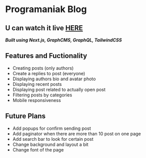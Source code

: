 # Programaniak Blog
## U can watch it live [HERE](https://graphcms-blog-mvze9i85s-marcinparda.vercel.app/)

**_Built using Next.js, GraphCMS, GraphQL, TailwindCSS_**

## Features and Fuctionality

- Creating posts (only authors)
- Create a replies to post (everyone)
- Displaying authors bio and avatar photo
- Displaying recent posts
- Displaying post related to actually open post
- Filtering posts by categories
- Mobile responsiveness

## Future Plans

- Add popups for confirm sending post
- Add paginator when there are more than 10 post on one page
- Add search bar to look for certain post
- Change background and layout a bit
- Change font of the page
